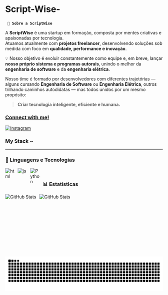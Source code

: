 # Script-Wise-


**` 🧩 Sobre a ScriptWise`**

A **ScriptWise** é uma startup em formação, composta por mentes criativas e apaixonadas por tecnologia.  
Atuamos atualmente com **projetos freelancer**, desenvolvendo soluções sob medida com foco em **qualidade, performance e inovação**.  

💡 Nosso objetivo é evoluir constantemente como equipe e, em breve, lançar **nosso próprio sistema e programas autorais**, unindo o melhor da **engenharia de software** e da **engenharia elétrica**.

Nosso time é formado por desenvolvedores com diferentes trajetórias — alguns cursando **Engenharia de Software** ou **Engenharia Elétrica**, outros trilhando caminhos autodidatas — mas todos unidos por um mesmo propósito:  
> **Criar tecnologia inteligente, eficiente e humana.**


<a href="https://github.com/Castrof14">
        
         


<h3 align="left">Connect with me!</h3>



[![Instagram](https://img.shields.io/badge/-Instagram-000?style=for-the-badge&logo=instagram&logoColor=FF00F6&color:FFF)](https://www.instagram.com/cas._abner/)


<h3 align="left">My Stack ~</h3>

---

### 🤖 Linguagens e Tecnologias

<img 
    align="left" 
    alt="html" 
    title="html"
    width="30px" 
    style="padding-right: 10px;" 
    src="[[https://upload.wikimedia.org/wikipedia/commons/6/6a/JavaScript-logo.png](https://en.wikipedia.org/wiki/HTML#/media/File:HTML5_logo_and_wordmark.svg)](https://upload.wikimedia.org/wikipedia/commons/6/61/HTML5_logo_and_wordmark.svg)"
/>



<img 
    align="left" 
    alt="js" 
    title="js"
    width="30px" 
    style="padding-right: 10px;" 
    src="https://upload.wikimedia.org/wikipedia/commons/6/6a/JavaScript-logo.png"
/>



<img 
    align="left" 
    alt="Python" 
    title="Python"
    width="30px" 
    style="padding-right: 10px;" 
    src="https://cdn.jsdelivr.net/gh/devicons/devicon@latest/icons/python/python-original.svg" 
/>


<br/>

### 📊 Estatísticas

<p>
  <img 
    align="left" 
    alt="GitHub Stats" 
    height="200" 
    style="padding-right: 10px;" 
    src="https://github-readme-stats.vercel.app/api?username=Castrof14&show_icons=true&theme=tokyonight&include_all_commits=true&locale=pt-br" 
  />

<img 
      align="left" 
      alt="GitHub Stats" 
      height="200" 
      src="https://github-readme-stats.vercel.app/api/top-langs/?username=Castrof14&theme=tokyonight&layout=compact&custom_title=Tecnologias&langs_count=9" 
  />

</p>

<picture align="center">
  <source media="(prefers-color-scheme: dark)" srcset="https://raw.githubusercontent.com/Castrof14/Castrof14/output/github-contribution-grid-snake-dark.svg">
  <source media="(prefers-color-scheme: light)" srcset="https://raw.githubusercontent.com/Castrof14/Castrof14a/output/github-contribution-grid-snake-dark.svg">
  <img align="center" alt="github contribution grid snake animation" src="https://raw.githubusercontent.com/Castrof14/Castrof14/output/github-contribution-grid-snake.svg">
</picture>
